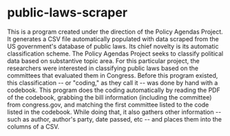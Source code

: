 # public-laws-scraper
This is a program created under the direction of the Policy Agendas Project. It generates a CSV file automatically populated with data scraped
from the US government's database of public laws. Its chief novelty is its automatic classification scheme. The Policy Agendas Project seeks to
classify political data based on substantive topic area. For this particular project, the researchers were interested in classifying public laws
based on the committees that evaluated them in Congress. Before this program existed, this classification -- or "coding," as they call it -- was
done by hand with a codebook. This program does the coding automatically by reading the PDF of the codebook, grabbing the bill information
(including the committee) from congress.gov, and matching the first committee listed to the code listed in the codebook. While doing that,
it also gathers other information -- such as author, author's party, date passed, etc -- and places them into the columns of a CSV.
